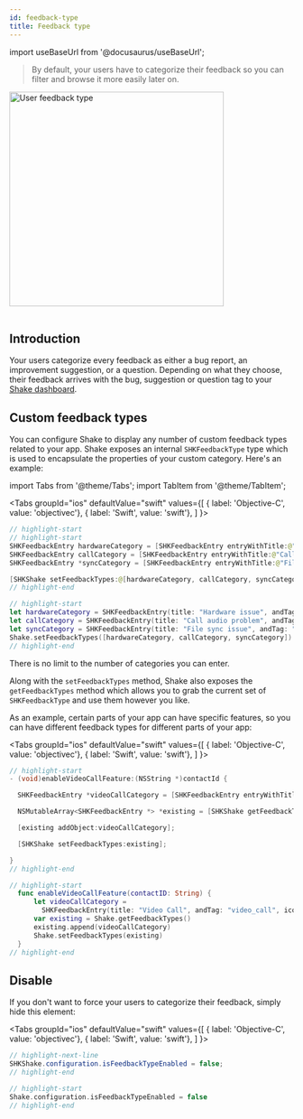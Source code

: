 ```yaml
---
id: feedback-type
title: Feedback type
---
```

import useBaseUrl from '@docusaurus/useBaseUrl';

>By default, your users have to categorize their feedback so you can filter and browse it more easily later on.

<table class="media-container media-container-highlighted mt-50 pb-80">
<img
  alt="User feedback type"
  width="380"
  src={useBaseUrl('img/feedback-type@2x.png')}
/>
</table>

## Introduction

Your users categorize every feedback as either a bug report, an improvement suggestion, or a question.
Depending on what they choose, their feedback arrives with the <span class="tag-button pink-tag-button">bug</span>, <span class="tag-button pink-tag-button">suggestion</span> or <span class="tag-button pink-tag-button">question</span> tag
to your [Shake dashboard](https://app.shakebugs.com).

## Custom feedback types

You can configure Shake to display any number of custom feedback types related to your app.
Shake exposes an internal `SHKFeedbackType` type which is used to encapsulate the properties of your custom category.
Here's an example:

import Tabs from '@theme/Tabs';
import TabItem from '@theme/TabItem';

<Tabs
  groupId="ios"
  defaultValue="swift"
  values={[
    { label: 'Objective-C', value: 'objectivec'},
    { label: 'Swift', value: 'swift'},
  ]
}>

<TabItem value="objectivec">

```java title="App.m"
// highlight-start
// highlight-start 
SHKFeedbackEntry hardwareCategory = [SHKFeedbackEntry entryWithTitle:@"Hardware issue" andTag:@"hardware" icon:nil]; /// Icon is optional 
SHKFeedbackEntry callCategory = [SHKFeedbackEntry entryWithTitle:@"Call audio problem" andTag:@"call_audio" icon:nil]; 
SHKFeedbackEntry *syncCategory = [SHKFeedbackEntry entryWithTitle:@"File sync issue" andTag:@"file_sync" icon:nil];

[SHKShake setFeedbackTypes:@[hardwareCategory, callCategory, syncCategory]];
// highlight-end
```

</TabItem>

<TabItem value="swift">

```swift title="App.swift"
// highlight-start
let hardwareCategory = SHKFeedbackEntry(title: "Hardware issue", andTag: "hardware", icon: hardwareIssueIcon) /// Icon is optional
let callCategory = SHKFeedbackEntry(title: "Call audio problem", andTag: "call_audio", icon: nil)
let syncCategory = SHKFeedbackEntry(title: "File sync issue", andTag: "file_sync", icon: nil)
Shake.setFeedbackTypes([hardwareCategory, callCategory, syncCategory])
// highlight-end
```

</TabItem>
</Tabs>

There is no limit to the number of categories you can enter.

Along with the `setFeedbackTypes` method, Shake also exposes the `getFeedbackTypes` method which allows you to 
grab the current set of `SHKFeedbackType` and use them however you like.

As an example, certain parts of your app can have specific features,
so you can have different feedback types for different parts of your app:

<Tabs
  groupId="ios"
  defaultValue="swift"
  values={[
    { label: 'Objective-C', value: 'objectivec'},
    { label: 'Swift', value: 'swift'},
  ]
}>

<TabItem value="objectivec">

```java title="App.m"
// highlight-start 
- (void)enableVideoCallFeature:(NSString *)contactId {

  SHKFeedbackEntry *videoCallCategory = [SHKFeedbackEntry entryWithTitle:@"Video Call" andTag:@"video_call" icon:nil];

  NSMutableArray<SHKFeedbackEntry *> *existing = [SHKShake getFeedbackTypes].mutableCopy;

  [existing addObject:videoCallCategory];

  [SHKShake setFeedbackTypes:existing];

} 
// highlight-end
```

</TabItem>

<TabItem value="swift">

```swift title="App.swift"
// highlight-start  
  func enableVideoCallFeature(contactID: String) {
      let videoCallCategory = 
        SHKFeedbackEntry(title: "Video Call", andTag: "video_call", icon: nil)
      var existing = Shake.getFeedbackTypes()
      existing.append(videoCallCategory)
      Shake.setFeedbackTypes(existing)
  }
// highlight-end
```

</TabItem>
</Tabs>

## Disable
If you don't want to force your users to categorize their feedback, simply hide this element:

<Tabs
  groupId="ios"
  defaultValue="swift"
  values={[
    { label: 'Objective-C', value: 'objectivec'},
    { label: 'Swift', value: 'swift'},
  ]
}>

<TabItem value="objectivec">

```java title="App.m"
// highlight-next-line 
SHKShake.configuration.isFeedbackTypeEnabled = false;
// highlight-end
```

</TabItem>

<TabItem value="swift">

```swift title="App.swift"
// highlight-start
Shake.configuration.isFeedbackTypeEnabled = false
// highlight-end
```

</TabItem>
</Tabs>

